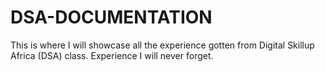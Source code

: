 # DSA-DOCUMENTATION
This is where I will showcase all the experience gotten from Digital Skillup Africa (DSA) class. Experience I will never forget.
